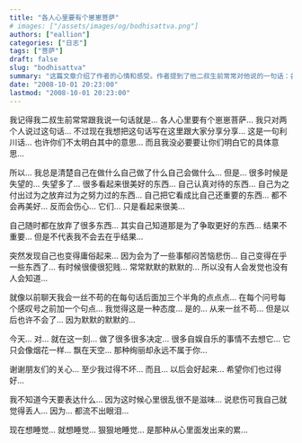 ```yaml
---
title: "各人心里要有个崽崽菩萨"
# images: ["/assets/images/og/bodhisattva.png"]
authors: ["eallion"]
categories: ["日志"]
tags: ["菩萨"]
draft: false
slug: "bodhisattva"
summary: "这篇文章介绍了作者的心情和感受。作者提到了他二叔生前常常对他说的一句话：各人心里要有个崽崽菩萨。作者感到失望，他觉得已经放弃了很多重要的东西，但结果并不重要，他也开始在乎一些事情，并且变得庸俗起来。作者提到自己过得不坏，希望其他人也能过得好。他觉得心里很乱，想睡觉来忘记这种感觉。"
date: "2008-10-01 20:23:00"
lastmod: "2008-10-01 20:23:00"
---
```


我记得我二叔生前常常跟我说一句话就是...
各人心里要有个崽崽菩萨...
我只对两个人说过这句话...
不过现在我想把这句话写在这里跟大家分享分享...
这是一句利川话...
也许你们不太明白其中的意思...
而且我没必要要让你们明白它的具体意思...

所以...
我总是清楚自己在做什么自己做了什么自己会做什么...
但是...
很多时候是失望的...
失望多了...
很多看起来很美好的东西...
自己认真对待的东西...
自己为之付出过为之放弃过为之努力过的东西...
自己把它看成比自己还重要的东西...
都不会再美好...
反而会伤心...
它们...
只是看起来很美...

自己随时都在放弃了很多东西...
其实自己知道那是为了争取更好的东西...
结果不重要...
但是不代表我不会去在乎结果...

突然发现自己也变得庸俗起来...
因为会为了一些事郁闷苦恼悲伤...
自己变得在乎一些东西了...
有时候很傻很犯贱...
常常默默的默默的...
所以没有人会发觉也没有人会知道...

就像以前聊天我会一丝不苟的在每句话后面加三个半角的点点点...
在每个问号每个感叹号之前加一个句点...
我觉得这是一种态度...
是的... 从来一丝不苟...
但是以后也许不会了...
因为默默的默默的...

今天...
对... 就在这一刻...
做了很多很多决定...
很多自娱自乐的事情不去想它...
它只会像烟花一样...
飘在天空...
那种绚丽却永远不属于你...

谢谢朋友们的关心...
至少我过得不坏...
而且...
以后会好起来...
希望你们也过得好...

我不知道今天要表达什么...
因为这时候心里很乱很不是滋味...
说悲伤可我自己就觉得丢人...
因为...
都流不出眼泪...

现在想睡觉... 就想睡觉... 狠狠地睡觉... 是那种从心里面发出来的累...

